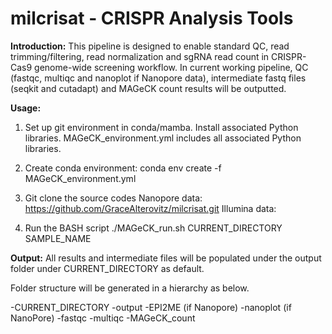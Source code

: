 # milcrisat - CRISPR Analysis Tools
   
**Introduction:**
This pipeline is designed to enable standard QC, read trimming/filtering, read normalization and sgRNA read count in CRISPR-Cas9 genome-wide screening workflow. In current working pipeline, QC (fastqc, multiqc and nanoplot if Nanopore data), intermediate fastq files (seqkit and cutadapt) and MAGeCK count results will be outputted. 


**Usage:**
1. Set up git environment in conda/mamba. 
Install associated Python libraries. MAGeCK_environment.yml includes all associated Python libraries.  

2. Create conda environment: conda env create -f MAGeCK_environment.yml

3. Git clone the source codes
Nanopore data: https://github.com/GraceAlterovitz/milcrisat.git
Illumina data:  

4. Run the BASH script
./MAGeCK_run.sh CURRENT_DIRECTORY SAMPLE_NAME


**Output:**
All results and intermediate files will be populated under the output folder under CURRENT_DIRECTORY as default. 

Folder structure will be generated in a hierarchy as below.

-CURRENT_DIRECTORY
   -output
      -EPI2ME (if Nanopore)
      -nanoplot (if NanoPore)
      -fastqc
      -multiqc
      -MAGeCK_count
